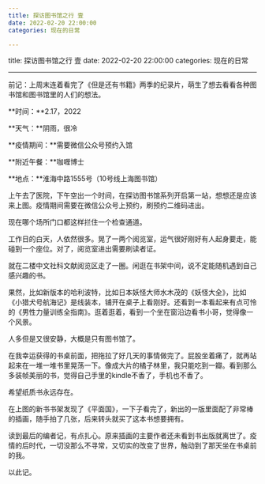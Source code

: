 ```yaml
---
title: 探访图书馆之行 壹
date: 2022-02-20 22:00:00
categories: 现在的日常

---
```

title: 探访图书馆之行 壹
date: 2022-02-20 22:00:00
categories: 现在的日常


---

前记：上周末连着看完了《但是还有书籍》两季的纪录片，萌生了想去看看各种图书馆和图书馆里的人们的想法。



**时间：**2.17，2022

**天气：**阴雨，很冷

**疫情期间：**需要微信公众号预约入馆

**附近午餐：**咖喱博士

**地点：**淮海中路1555号（10号线上海图书馆）



上午去了医院，下午空出一个时间，在探访图书馆系列开启第一站，想想还是应该来上图。疫情期间需要在微信公众号上预约，刷预约二维码进出。

现在哪个场所门口都这样拦住一个检查通道。

工作日的白天，人依然很多。晃了一两个阅览室，运气很好刚好有人起身要走，能碰到一个座位。对了，阅览室进出需要刷读者证。

就在二楼中文社科文献阅览区走了一圈。闲逛在书架中间，说不定能随机遇到自己感兴趣的书。

果然，比如新版本的哈利波特，比如日本妖怪大师水木茂的《妖怪大全》，比如《小猎犬号航海记》是线装本，铺开在桌子上看刚好。还看到一本看起来有点可怜的《男性力量训练全指南》。逛着逛着，看到一个坐在窗沿边看书小哥，觉得像一个风景。

人多但是又很安静，大概是只有图书馆了。

在我幸运获得的书桌前面，把拖拉了好几天的事情做完了。屁股坐着痛了，就再站起来在一堆一堆书里晃荡一下。像成大片的橘子林里，我只能吃到一瓣。看到那么多装帧美丽的书，觉得自己手里的kindle不香了，手机也不香了。

希望纸质书永远存在。

在上图的新书书架发现了《平面国》，一下子看完了，新出的一版里面配了非常棒的插画，随手拍了几张，后来转头就买了这本书想要拥有。

读到最后的编者记，有点扎心。原来插画的主要作者还未看到书出版就离世了。疫情的后时代，一切没那么不寻常，又切实的改变了世界，触动到了那天坐在书桌前的我。

以此记。